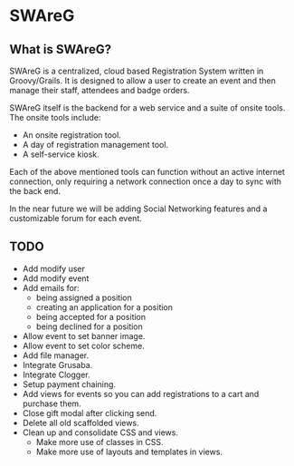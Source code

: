 # SWAreG

## What is SWAreG?

SWAreG is a centralized, cloud based Registration System written in Groovy/Grails.  It is designed to allow a user to create an event and then manage their staff, attendees and badge orders.

SWAreG itself is the backend for a web service and a suite of onsite tools.  The onsite tools include:
+ An onsite registration tool.
+ A day of registration management tool.
+ A self-service kiosk.

Each of the above mentioned tools can function without an active internet connection, only requiring a network connection once a day to sync with the back end.
	
In the near future we will be adding Social Networking features and a customizable forum for each event.

## TODO
+ Add modify user
+ Add modify event
+ Add emails for:
	+ being assigned a position
	+ creating an application for a position
	+ being accepted for a position
	+ being declined for a position
+ Allow event to set banner image.
+ Allow event to set color scheme.
+ Add file manager.
+ Integrate Grusaba.
+ Integrate Clogger.
+ Setup payment chaining.
+ Add views for events so you can add registrations to a cart and purchase them.
+ Close gift modal after clicking send.
+ Delete all old scaffolded views.
+ Clean up and consolidate CSS and views.
	+ Make more use of classes in CSS.
	+ Make more use of layouts and templates in views.
